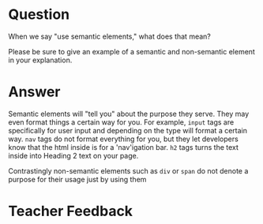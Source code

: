 # Question

When we say "use semantic elements," what does that mean?

Please be sure to give an example of a semantic and non-semantic element in your explanation.

# Answer

Semantic elements will "tell you" about the purpose they serve. They may even format things a certain way for you. For example, `input` tags are specifically for user input and depending on the type will format a certain way. `nav` tags do not format everything for you, but they let developers know that the html inside is for a 'nav'igation bar. `h2` tags turns the text inside into Heading 2 text on your page.

Contrastingly non-semantic elements such as `div` or `span` do not denote a purpose for their usage just by using them

# Teacher Feedback
